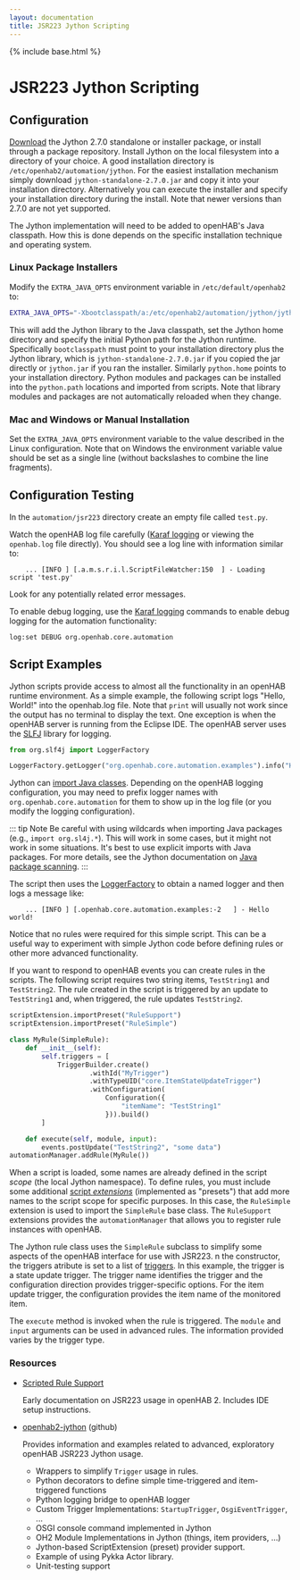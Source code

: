 ```yaml
---
layout: documentation
title: JSR223 Jython Scripting
---
```


{% include base.html %}

# JSR223 Jython Scripting

## Configuration

[Download](https://jython.github.io/index) the Jython 2.7.0 standalone or installer package, or install through a package repository.
Install Jython on the local filesystem into a directory of your choice.
A good installation directory is `/etc/openhab2/automation/jython`.
For the easiest installation mechanism simply download `jython-standalone-2.7.0.jar` and copy it into your installation directory. Alternatively you can execute the installer and specify your installation directory during the install. 
Note that newer versions than 2.7.0 are not yet supported.

The Jython implementation will need to be added to openHAB's Java classpath.
How this is done depends on the specific installation technique and operating system.

### Linux Package Installers

Modify the `EXTRA_JAVA_OPTS` environment variable in `/etc/default/openhab2` to:

```bash
EXTRA_JAVA_OPTS="-Xbootclasspath/a:/etc/openhab2/automation/jython/jython-standalone-2.7.0.jar -Dpython.home=/etc/openhab2/automation/jython -Dpython.path=/etc/openhab2/automation/lib/python"
```

This will add the Jython library to the Java classpath,
set the Jython home directory and specify the initial Python path for the Jython runtime.
Specifically `bootclasspath` must point to your installation directory plus the Jython library, which is 
`jython-standalone-2.7.0.jar` if you copied the jar directly or `jython.jar` if you ran the installer. 
Similarly `python.home` points to your installation directory. 
Python modules and packages can be installed into the `python.path` locations and imported from scripts.
Note that library modules and packages are not automatically reloaded when they change.

### Mac and Windows or Manual Installation

Set the `EXTRA_JAVA_OPTS` environment variable to the value described in the Linux configuration.
Note that on Windows the environment variable value should be set as a single line
(without backslashes to combine the line fragments).

## Configuration Testing

In the `automation/jsr223` directory create an empty file called `test.py`.

Watch the openHAB log file carefully ([Karaf logging]({{base}}/administration/logging.html)
or viewing the `openhab.log` file directly).
You should see a log line with information similar to:

```text
    ... [INFO ] [.a.m.s.r.i.l.ScriptFileWatcher:150  ] - Loading script 'test.py'
```

Look for any potentially related error messages.

To enable debug logging, use the [Karaf logging]({{base}}/administration/logging.html) commands to
enable debug logging for the automation functionality:

```text
log:set DEBUG org.openhab.core.automation
```

## Script Examples

Jython scripts provide access to almost all the functionality in an openHAB runtime environment.
As a simple example, the following script logs "Hello, World!" into the openhab.log file.
Note that `print` will usually not work since the output has no terminal to display the text.
One exception is when the openHAB server is running from the Eclipse IDE.
The openHAB server uses the [SLFJ](https://www.slf4j.org/) library for logging.

```python
from org.slf4j import LoggerFactory

LoggerFactory.getLogger("org.openhab.core.automation.examples").info("Hello world!")
```

Jython can [import Java classes](http://www.jython.org/jythonbook/en/1.0/ModulesPackages.html).
Depending on the openHAB logging configuration,
you may need to prefix logger names with `org.openhab.core.automation`
for them to show up in the log file (or you modify the logging configuration).

::: tip Note
Be careful with using wildcards when importing Java packages (e.g., `import org.sl4j.*`).
This will work in some cases, but it might not work in some situations.
It's best to use explicit imports with Java packages.
For more details, see the Jython documentation on
[Java package scanning](http://www.jython.org/jythonbook/en/1.0/ModulesPackages.html#java-package-scanning).
:::

The script then uses the [LoggerFactory](https://www.slf4j.org/apidocs/org/slf4j/Logger.html)
to obtain a named logger and then logs a message like:

```text
    ... [INFO ] [.openhab.core.automation.examples:-2   ] - Hello world!
```

Notice that no rules were required for this simple script.
This can be a useful way to experiment with simple Jython code before defining rules or other more advanced functionality.

If you want to respond to openHAB events you can create rules in the scripts.
The following script requires two string items, `TestString1` and `TestString2`.
The rule created in the script is triggered by an update to `TestString1` and,
when triggered, the rule updates `TestString2`.

```python
scriptExtension.importPreset("RuleSupport")
scriptExtension.importPreset("RuleSimple")

class MyRule(SimpleRule):
    def __init__(self):
        self.triggers = [
            TriggerBuilder.create()
                    .withId("MyTrigger")
                    .withTypeUID("core.ItemStateUpdateTrigger")
                    .withConfiguration(
                        Configuration({
                            "itemName": "TestString1"
                        })).build()
        ]

    def execute(self, module, input):
        events.postUpdate("TestString2", "some data")
automationManager.addRule(MyRule())
```

When a script is loaded, some names are already defined in the script *scope* (the local Jython namespace).
To define rules, you must include some additional [script *extensions*](jsr223.html#presets)
(implemented as "presets") that add more names to the script scope for specific purposes.
In this case, the `RuleSimple` extension is used to import the `SimpleRule` base class.
The `RuleSupport` extensions provides the `automationManager` that allows you to register rule instances with openHAB.

The Jython rule class uses the `SimpleRule` subclass to simplify some aspects of the openHAB interface for use with JSR223.
n the constructor, the triggers atribute is set to a list of [triggers](jsr223.html#trigger_types).
In this example, the trigger is a state update trigger.
The trigger name identifies the trigger and the configuration direction provides trigger-specific options.
For the item update trigger, the configuration provides the item name of the monitored item.

The `execute` method is invoked when the rule is triggered.
The `module` and `input` arguments can be used in advanced rules.
The information provided varies by the trigger type.

### Resources

  - [Scripted Rule Support](https://github.com/eclipse/smarthome/wiki/Scripted-Rule-Support)

    Early documentation on JSR223 usage in openHAB 2. Includes IDE setup instructions.

  - [openhab2-jython](https://github.com/steve-bate/openhab2-jython)  (github)

    Provides information and examples related to advanced, exploratory openHAB JSR223 Jython usage.

    - Wrappers to simplify `Trigger` usage in rules.
    - Python decorators to define simple time-triggered and item-triggered functions
    - Python logging bridge to openHAB logger
    - Custom Trigger Implementations: `StartupTrigger`, `OsgiEventTrigger`, ...
    - OSGI console command implemented in Jython
    - OH2 Module Implementations in Jython (things, item providers, ...)
    - Jython-based ScriptExtension (preset) provider support.
    - Example of using Pykka Actor library.
    - Unit-testing support
